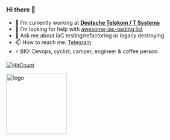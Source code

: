 ### Hi there 👋

- 🔭 I’m currently working at **[Deutsche Telekom / T Systems](https://www.t-systems.com/de/en)**
- 🤔 I’m looking for help with [awesome-iac-testing list](https://github.com/ultral/awesome-iac-testing)
- 💬 Ask me about IaC testing/refactoring or legacy destroying
- 📫 How to reach me: [Telegram](https://t.me/ultralisc)
- ⚡ BIO: Devops, cyclist, camper, engineer & coffee person.

[![HitCount](http://hits.dwyl.com/ultral/ultral.svg)](http://hits.dwyl.com/ultral/ultral)

<img src="https://github-readme-stats.vercel.app/api?username=ultral&show_icons=true" alt="logo" height="160" />
